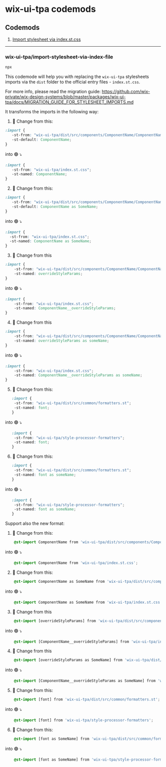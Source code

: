 # wix-ui-tpa codemods

## Codemods
1. [Import stylesheet via index.st.css](#wix-base-uiimport-stylesheet-via-index-file)
---

### wix-ui-tpa/import-stylesheet-via-index-file
```bash
npx
```

This codemode will help you with replacing the `wix-ui-tpa` stylesheets imports via the `dist` folder to the official entry files - `index.st.css`.

For more info, please read the migration guide: https://github.com/wix-private/wix-design-systems/blob/master/packages/wix-ui-tpa/docs/MIGRATION_GUIDE_FOR_STYLESHEET_IMPORTS.md


It transforms the imports in the following way:

1. 🔴 Change from this:

```css
:import {
   -st-from: "wix-ui-tpa/dist/src/components/ComponentName/ComponentName.st.css";
   -st-default: ComponentName;
}
```

into 🟢 ⤵️
```css
:import {
   -st-from: "wix-ui-tpa/index.st.css";
   -st-named: ComponentName;
}
```

2. 🔴 Change from this:

```css
:import {
   -st-from: "wix-ui-tpa/dist/src/components/ComponentName/ComponentName.st.css";
   -st-default: ComponentName as SomeName;
}
```

into 🟢 ⤵️
```css
:import {
  -st-from: "wix-ui-tpa/index.st.css";
  -st-named: ComponentName as SomeName;
}
```

3. 🔴 Change from this

```css
:import {
    -st-from: "wix-ui-tpa/dist/src/components/ComponentName/ComponentName.st.css";
    -st-named: overrideStyleParams;
}
```

into 🟢 ⤵️️
```css
:import {
    -st-from: "wix-ui-tpa/index.st.css";
    -st-named: ComponentName__overrideStyleParams;
}
```

4. 🔴 Change from this

```css
:import {
    -st-from: "wix-ui-tpa/dist/src/components/ComponentName/ComponentName.st.css";
    -st-named: overrideStyleParams as someName;
}
```

into 🟢 ⤵️️
```css
:import {
    -st-from: "wix-ui-tpa/index.st.css";
    -st-named: ComponentName__overrideStyleParams as someName;
}
```


5. 🔴 Change from this:
```css
   :import {
    -st-from: "wix-ui-tpa/dist/src/common/formatters.st";
    -st-named: font;
   }
```

into 🟢 ⤵️
```css
   :import {
    -st-from: "wix-ui-tpa/style-processor-formatters";
    -st-named: font;
   }
```

6. 🔴 Change from this:
```css
   :import {
    -st-from: "wix-ui-tpa/dist/src/common/formatters.st";
    -st-named: font as someName;
   }
```

into 🟢 ⤵️
```css
   :import {
    -st-from: "wix-ui-tpa/style-processor-formatters";
    -st-named: font as someName;
   }
```


Support also the new format:

1. 🔴 Change from this:

```css
    @st-import ComponentName from 'wix-ui-tpa/dist/src/components/ComponentName/ComponentName.st.css';
```

into 🟢 ⤵️
```css
    @st-import ComponentName from 'wix-ui-tpa/index.st.css';
```

2. 🔴 Change from this:

```css
    @st-import ComponentName as SomeName from 'wix-ui-tpa/dist/src/components/ComponentName/ComponentName.st.css';
```

into 🟢 ⤵️
```css
    @st-import ComponentName as SomeName from 'wix-ui-tpa/index.st.css';
```

3. 🔴 Change from this

```css
    @st-import [overrideStyleParams] from 'wix-ui-tpa/dist/src/components/ComponentName/ComponentName.st.css';
```

into 🟢 ⤵️️
```css
    @st-import [ComponentName__overrideStyleParams] from 'wix-ui-tpa/index.st.css';
```

4. 🔴 Change from this

```css
    @st-import [overrideStyleParams as SomeName] from 'wix-ui-tpa/dist/src/components/ComponentName/ComponentName.st.css';
```

into 🟢 ⤵️️
```css
    @st-import [ComponentName__overrideStyleParams as SomeName] from 'wix-ui-tpa/index.st.css';
```

5. 🔴 Change from this:
```css
    @st-import [font] from 'wix-ui-tpa/dist/src/common/formatters.st';
```

into 🟢 ⤵️
```css
    @st-import [font] from 'wix-ui-tpa/style-processor-formatters';
```

6. 🔴 Change from this:
```css
    @st-import [font as SomeName] from 'wix-ui-tpa/dist/src/common/formatters.st';
```

into 🟢 ⤵️
```css
    @st-import [font as SomeName] from 'wix-ui-tpa/style-processor-formatters';
```
